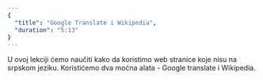 ```yaml
---
{
  "title": "Google Translate i Wikipedia",
  "duration": "5:13"
}
---
```


U ovoj lekciji ćemo naučiti kako da koristimo web stranice koje nisu na srpskom jeziku. Koristićemo dva moćna alata - Google translate i Wikipedia.
